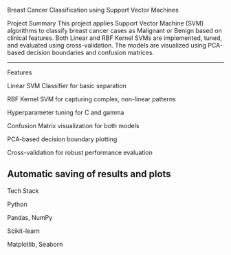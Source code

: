 Breast Cancer Classification using Support Vector Machines

Project Summary
This project applies Support Vector Machine (SVM) algorithms to classify breast cancer cases as Malignant or Benign based on clinical features.
Both Linear and RBF Kernel SVMs are implemented, tuned, and evaluated using cross-validation.
The models are visualized using PCA-based decision boundaries and confusion matrices.

------------
Features

Linear SVM Classifier for basic separation

RBF Kernel SVM for capturing complex, non-linear patterns

Hyperparameter tuning for C and gamma

Confusion Matrix visualization for both models

PCA-based decision boundary plotting

Cross-validation for robust performance evaluation

Automatic saving of results and plots
-----------
Tech Stack

Python

Pandas, NumPy

Scikit-learn

Matplotlib, Seaborn
